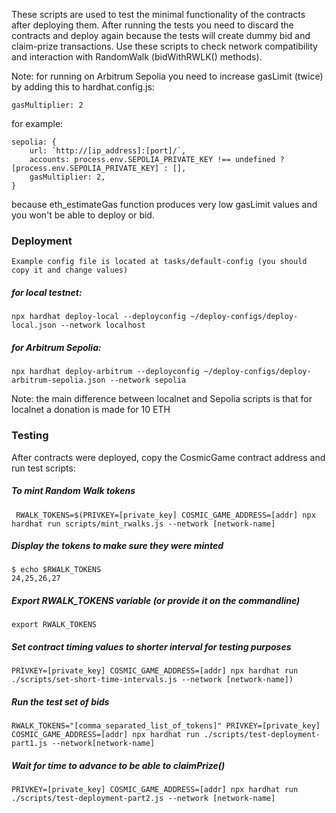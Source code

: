 These scripts are used to test the minimal functionality of the contracts after deploying them.
After running the tests you need to discard the contracts and deploy again because the tests will create dummy bid and claim-prize transactions. Use these scripts to check network compatibility and interaction with RandomWalk (bidWithRWLK() methods).

Note: for running on Arbitrum Sepolia you need to increase gasLimit (twice) by adding this to hardhat.config.js:
    
    gasMultiplier: 2

for example:

    sepolia: {
        url: `http://[ip_address]:[port]/`,
        accounts: process.env.SEPOLIA_PRIVATE_KEY !== undefined ? [process.env.SEPOLIA_PRIVATE_KEY] : [], 
        gasMultiplier: 2,
    }

because eth_estimateGas function produces very low gasLimit values and you won't be able to deploy or bid.


### Deployment

    Example config file is located at tasks/default-config (you should copy it and change values)

##### for local testnet:

    npx hardhat deploy-local --deployconfig ~/deploy-configs/deploy-local.json --network localhost

##### for Arbitrum Sepolia:
	
	npx hardhat deploy-arbitrum --deployconfig ~/deploy-configs/deploy-arbitrum-sepolia.json --network sepolia

Note: the main difference between localnet and Sepolia scripts is that for localnet a donation is made for 10 ETH

### Testing

After contracts were deployed, copy the CosmicGame contract address and run test scripts:

##### To mint Random Walk tokens

     RWALK_TOKENS=$(PRIVKEY=[private_key] COSMIC_GAME_ADDRESS=[addr] npx hardhat run scripts/mint_rwalks.js --network [network-name]

##### Display the tokens to make sure they were minted

	$ echo $RWALK_TOKENS
    24,25,26,27

##### Export RWALK_TOKENS variable (or provide it on the commandline)

    export RWALK_TOKENS

##### Set contract timing values to shorter interval for testing purposes

	PRIVKEY=[private_key] COSMIC_GAME_ADDRESS=[addr] npx hardhat run ./scripts/set-short-time-intervals.js --network [network-name])

##### Run the test set of bids

    RWALK_TOKENS="[comma_separated_list_of_tokens]" PRIVKEY=[private_key] COSMIC_GAME_ADDRESS=[addr] npx hardhat run ./scripts/test-deployment-part1.js --network[network-name] 


##### Wait for time to advance to be able to claimPrize()

	PRIVKEY=[private_key] COSMIC_GAME_ADDRESS=[addr] npx hardhat run ./scripts/test-deployment-part2.js --network [network-name]

